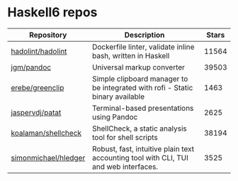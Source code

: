 # Haskell6 repos

| Repository                                                      | Description                                                                          | Stars |
| --------------------------------------------------------------- | ------------------------------------------------------------------------------------ | ----- |
| [hadolint/hadolint](https://github.com/hadolint/hadolint)       | Dockerfile linter, validate inline bash, written in Haskell                          | 11564 |
| [jgm/pandoc](https://github.com/jgm/pandoc)                     | Universal markup converter                                                           | 39503 |
| [erebe/greenclip](https://github.com/erebe/greenclip)           | Simple clipboard manager to be integrated with rofi - Static binary available        | 1463  |
| [jaspervdj/patat](https://github.com/jaspervdj/patat)           | Terminal-based presentations using Pandoc                                            | 2625  |
| [koalaman/shellcheck](https://github.com/koalaman/shellcheck)   | ShellCheck, a static analysis tool for shell scripts                                 | 38194 |
| [simonmichael/hledger](https://github.com/simonmichael/hledger) | Robust, fast, intuitive plain text accounting tool with CLI, TUI and web interfaces. | 3525  |
